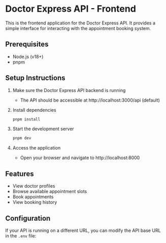 # Doctor Express API - Frontend

This is the frontend application for the Doctor Express API. It provides a simple interface for interacting with the appointment booking system.

## Prerequisites

- Node.js (v18+)
- pnpm

## Setup Instructions

1. Make sure the Doctor Express API backend is running
   - The API should be accessible at http://localhost:3000/api (default)

2. Install dependencies
   ```bash
   pnpm install
   ```

3. Start the development server
   ```bash
   pnpm dev
   ```

4. Access the application
   - Open your browser and navigate to http://localhost:8000

## Features

- View doctor profiles
- Browse available appointment slots
- Book appointments
- View booking history

## Configuration

If your API is running on a different URL, you can modify the API base URL in the `.env` file:

